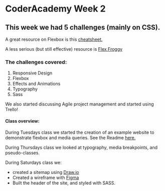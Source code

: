 # CoderAcademy Week 2

## This week we had 5 challenges (mainly on CSS). 

A great resource on Flexbox is this [cheatsheet.](https://res.cloudinary.com/practicaldev/image/fetch/s--wZRwgDoY--/c_limit%2Cf_auto%2Cfl_progressive%2Cq_auto%2Cw_880/https://github.com/simonpaix/images/blob/main/blog/Flexbox_CheatSheet_LearnPine.png%3Fraw%3Dtrue)

A less serious (but still effective) resource is [Flex Froggy](https://flexboxfroggy.com/)

### The challenges covered: 
1. Responsive Design
2. Flexbox
3. Effects and Animations
4. Typography
5. Sass

We also started discussing Agile project management and started using Trello! 

#### Class overview:
During Tuesdays class we started the creation of an example website to demonstrate flexbox and media queries. See the Readme [here.](https://github.com/xdaybreakerx/oct23-t1w2-responsivedesign)

During Thursdays class we looked at typography, media breakpoints, and pseudo-classes. 

During Saturdays class we:
- created a sitemap using [Draw.io](https://app.diagrams.net/)
- Created a wireframe with [Figma](https://www.figma.com)
- Built the header of the site, and styled with SASS.
